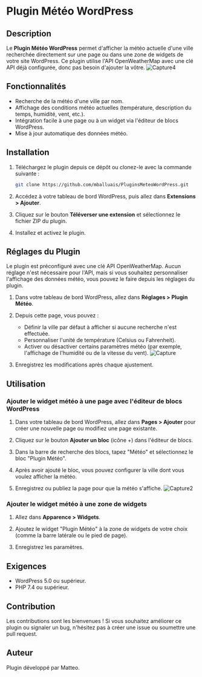 # Plugin Météo WordPress

## Description

Le **Plugin Météo WordPress** permet d'afficher la météo actuelle d'une ville recherchée directement sur une page ou dans une zone de widgets de votre site WordPress. Ce plugin utilise l'API OpenWeatherMap avec une clé API déjà configurée, donc pas besoin d'ajouter la vôtre.
![Capture4](https://github.com/user-attachments/assets/5d306561-5c11-46ce-aedc-12210f31110e)

## Fonctionnalités

- Recherche de la météo d'une ville par nom.
- Affichage des conditions météo actuelles (température, description du temps, humidité, vent, etc.).
- Intégration facile à une page ou à un widget via l'éditeur de blocs WordPress.
- Mise à jour automatique des données météo.

## Installation

1. Téléchargez le plugin depuis ce dépôt ou clonez-le avec la commande suivante :
    ```bash
    git clone https://github.com/mballuais/PluginsMeteoWordPress.git
    ```

2. Accédez à votre tableau de bord WordPress, puis allez dans **Extensions > Ajouter**.

3. Cliquez sur le bouton **Téléverser une extension** et sélectionnez le fichier ZIP du plugin.

4. Installez et activez le plugin.

## Réglages du Plugin

Le plugin est préconfiguré avec une clé API OpenWeatherMap. Aucun réglage n'est nécessaire pour l'API, mais si vous souhaitez personnaliser l'affichage des données météo, vous pouvez le faire depuis les réglages du plugin.

1. Dans votre tableau de bord WordPress, allez dans **Réglages > Plugin Météo**.
   
2. Depuis cette page, vous pouvez :
    - Définir la ville par défaut à afficher si aucune recherche n'est effectuée.
    - Personnaliser l'unité de température (Celsius ou Fahrenheit).
    - Activer ou désactiver certains paramètres météo (par exemple, l'affichage de l'humidité ou de la vitesse du vent).
    ![Capture](https://github.com/user-attachments/assets/cb12be8e-b3e1-4dc0-b5b9-2dd5b3d6f745)

3. Enregistrez les modifications après chaque ajustement.

## Utilisation

### Ajouter le widget météo à une page avec l'éditeur de blocs WordPress

1. Dans votre tableau de bord WordPress, allez dans **Pages > Ajouter** pour créer une nouvelle page ou modifiez une page existante.

2. Cliquez sur le bouton **Ajouter un bloc** (icône +) dans l'éditeur de blocs.

3. Dans la barre de recherche des blocs, tapez "Météo" et sélectionnez le bloc "Plugin Météo".

4. Après avoir ajouté le bloc, vous pouvez configurer la ville dont vous voulez afficher la météo.

5. Enregistrez ou publiez la page pour que la météo s'affiche.
![Capture2](https://github.com/user-attachments/assets/6591140b-8763-45c8-b64d-0108891fd82a)

### Ajouter le widget météo à une zone de widgets

1. Allez dans **Apparence > Widgets**.

2. Ajoutez le widget "Plugin Météo" à la zone de widgets de votre choix (comme la barre latérale ou le pied de page).

3. Enregistrez les paramètres.

## Exigences

- WordPress 5.0 ou supérieur.
- PHP 7.4 ou supérieur.

## Contribution

Les contributions sont les bienvenues ! Si vous souhaitez améliorer ce plugin ou signaler un bug, n'hésitez pas à créer une issue ou soumettre une pull request.

## Auteur

Plugin développé par Matteo.


